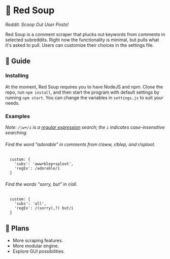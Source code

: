 # 🍲 Red Soup

*Reddit: Scoop Out User Posts!*

Red Soup is a comment scraper that plucks out keywords from comments in selected subreddits. Right now the functionality is minimal, but pulls what it's asked to pull. Users can customize their choices in the settings file.

## 🍲 Guide

### Installing

At the moment, Red Soup requires you to have NodeJS and npm. Clone the repo, run `npm install`, and then start the program with default settings by running `npm start`. You can change the variables in `settings.js` to suit your needs.

### Examples

*Note: `/\w+/i` is a [regular expression](https://regexr.com/) search; the `i` indicates case-insensitive searching.*

###### Find the word "adorable" in comments from r/aww, r/blep, and r/sploot.

```JS
  custom: {
    'subs': 'aww+blep+sploot',
    'regEx': /adorable/i
  }
```

###### Find the words "sorry, but" in r/all.

```JS
  custom: {
    'subs': 'all',
    'regEx': /(sorry(,?) but/i
  }
```

## 🍲 Plans

* More scraping features.
* More modular engine.
* Explore GUI possibilities.
